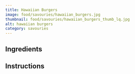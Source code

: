 ```yaml
---
title: Hawaiian Burgers
image: food/savouries/hawaiian_burgers.jpg
thumbnail: food/savouries/hawaiian_burgers_thumb_lq.jpg
alt: hawaiian burgers
category: savouries
---
```


## Ingredients

## Instructions
